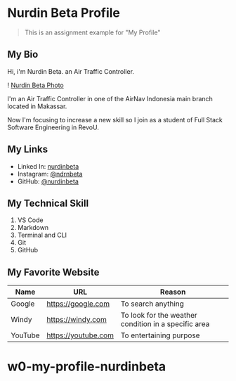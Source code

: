 # Nurdin Beta Profile

>This is an assignment example for "My Profile"

## My Bio

Hi, i'm Nurdin Beta. an Air Traffic Controller.

! [Nurdin Beta Photo]()

I'm an Air Traffic Controller in one of the AirNav Indonesia main branch located in Makassar.

Now I'm focusing to increase a new skill so I join as a student of Full Stack Software Engineering in RevoU.

## My Links

- Linked In: [nurdinbeta](https://linkedin.com/in/nurdinbeta)
- Instagram: [@ndrnbeta](https://instagram.com/ndrnbeta)
- GitHub: [@nurdinbeta](https://github.com/nurdinbeta)

## My Technical Skill

1. VS Code
2. Markdown
3. Terminal and CLI
4. Git
5. GitHub

## My Favorite Website

| Name    | URL                   | Reason                         |
| ------- | --------------------- | ------------------------------ |
| Google  | <https://google.com>  | To search anything             |
| Windy   | <https://windy.com>  | To look for the weather condition in a specific area |
| YouTube | <https://youtube.com> | To entertaining purpose    |


# w0-my-profile-nurdinbeta

